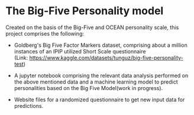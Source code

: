 # The Big-Five Personality model
Created on the basis of the Big-Five and OCEAN personality scale, this project comprises the following:<br>

* Goldberg's Big Five Factor Markers dataset, comprising about a million instances of an IPIP utilized Short Scale questionnaire<br>
(Link: https://www.kaggle.com/datasets/tunguz/big-five-personality-test)

* A jupyter notebook comprising the relevant data analysis performed on the above mentioned data and a machine learning model to predict personalities based on the Big Five Model(work in progress).

* Website files for a randomized questionnaire to get new input data for predictions.
